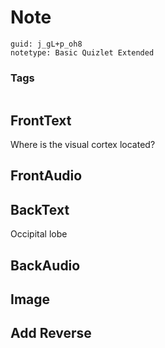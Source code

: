 # Note
```
guid: j_gL+p_oh8
notetype: Basic Quizlet Extended
```

### Tags
```
```

## FrontText
Where is the visual cortex located?

## FrontAudio


## BackText
Occipital lobe

## BackAudio


## Image


## Add Reverse

